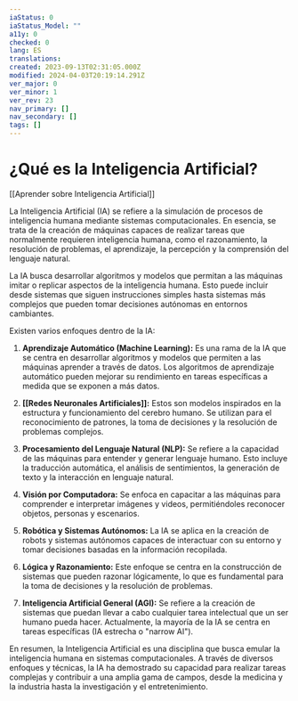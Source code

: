```yaml
---
iaStatus: 0
iaStatus_Model: ""
a11y: 0
checked: 0
lang: ES
translations: 
created: 2023-09-13T02:31:05.000Z
modified: 2024-04-03T20:19:14.291Z
ver_major: 0
ver_minor: 1
ver_rev: 23
nav_primary: []
nav_secondary: []
tags: []
---
```

# ¿Qué es la Inteligencia Artificial?

[[Aprender sobre Inteligencia Artificial]]

La Inteligencia Artificial (IA) se refiere a la simulación de procesos de inteligencia humana mediante sistemas computacionales. En esencia, se trata de la creación de máquinas capaces de realizar tareas que normalmente requieren inteligencia humana, como el razonamiento, la resolución de problemas, el aprendizaje, la percepción y la comprensión del lenguaje natural.

La IA busca desarrollar algoritmos y modelos que permitan a las máquinas imitar o replicar aspectos de la inteligencia humana. Esto puede incluir desde sistemas que siguen instrucciones simples hasta sistemas más complejos que pueden tomar decisiones autónomas en entornos cambiantes.

Existen varios enfoques dentro de la IA:

1. **Aprendizaje Automático (Machine Learning):** Es una rama de la IA que se centra en desarrollar algoritmos y modelos que permiten a las máquinas aprender a través de datos. Los algoritmos de aprendizaje automático pueden mejorar su rendimiento en tareas específicas a medida que se exponen a más datos.
    
2. **[[Redes Neuronales Artificiales]]:** Estos son modelos inspirados en la estructura y funcionamiento del cerebro humano. Se utilizan para el reconocimiento de patrones, la toma de decisiones y la resolución de problemas complejos.
    
3. **Procesamiento del Lenguaje Natural (NLP):** Se refiere a la capacidad de las máquinas para entender y generar lenguaje humano. Esto incluye la traducción automática, el análisis de sentimientos, la generación de texto y la interacción en lenguaje natural.
    
4. **Visión por Computadora:** Se enfoca en capacitar a las máquinas para comprender e interpretar imágenes y videos, permitiéndoles reconocer objetos, personas y escenarios.
    
5. **Robótica y Sistemas Autónomos:** La IA se aplica en la creación de robots y sistemas autónomos capaces de interactuar con su entorno y tomar decisiones basadas en la información recopilada.
    
6. **Lógica y Razonamiento:** Este enfoque se centra en la construcción de sistemas que pueden razonar lógicamente, lo que es fundamental para la toma de decisiones y la resolución de problemas.
    
7. **Inteligencia Artificial General (AGI):** Se refiere a la creación de sistemas que puedan llevar a cabo cualquier tarea intelectual que un ser humano pueda hacer. Actualmente, la mayoría de la IA se centra en tareas específicas (IA estrecha o "narrow AI").
    

En resumen, la Inteligencia Artificial es una disciplina que busca emular la inteligencia humana en sistemas computacionales. A través de diversos enfoques y técnicas, la IA ha demostrado su capacidad para realizar tareas complejas y contribuir a una amplia gama de campos, desde la medicina y la industria hasta la investigación y el entretenimiento.